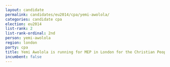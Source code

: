 ```yaml
---
layout: candidate
permalink: candidates/eu2014/cpa/yemi-awolola/
categories: candidate cpa
election: eu2014
list-rank: 2
list-rank-ordinal: 2nd
person: yemi-awolola
region: london
party: cpa
title: Yemi Awolola is running for MEP in London for the Christian Peoples Alliance
incumbent: false
---
```

